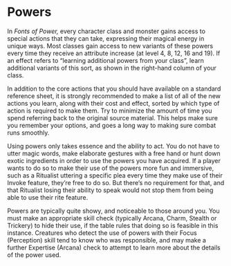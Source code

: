 # Powers

In _Fonts of Power,_ every character class and monster gains access to special actions that they can take, expressing their magical energy in unique ways.
Most classes gain access to new variants of these powers every time they receive an attribute increase (at level 4, 8, 12, 16 and 19).
If an effect refers to “learning additional powers from your class”,
learn additional variants of this sort, as shown in the right-hand column of your class.

In addition to the core actions that you should have available on a standard reference sheet,
it is strongly recommended to make a list of all of the new actions you learn,
along with their cost and effect, sorted by which type of action is required to make them.
Try to minimize the amount of time you spend referring back to the original source material.
This helps make sure you remember your options, and goes a long way to making sure combat runs smoothly.

Using powers only takes essence and the ability to act. You do not have to utter magic words, make elaborate gestures with a free hand or hunt down exotic ingredients in order to use the powers you have acquired.
If a player wants to do so to make their use of the powers more fun and immersive, such as a Ritualist uttering a specific plea every time they make use of their Invoke feature, they’re free to do so.
But there’s no requirement for that,
and that Ritualist losing their ability to speak would not stop them from being able to use their rite feature.

Powers are typically quite showy, and noticeable to those around you.
You must make an appropriate skill check (typically Arcana, Charm, Stealth or Trickery) to hide their use, if the table rules that doing so is feasible in this instance.
Creatures who detect the use of powers with their Focus (Perception) skill tend to know who was responsible,
and may make a further Expertise (Arcana) check to attempt to learn more about the details of the power used.

